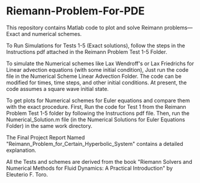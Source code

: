 # Riemann-Problem-For-PDE
This repository contains Matlab code to plot and solve Reimann problems—Exact and numerical schemes.

To Run Simulations for Tests 1-5 (Exact solutions), follow the steps in the Instructions pdf attached in the Reimann Problem Test 1-5 Folder.

To simulate the Numerical schemes like Lax Wendroff's or Lax Friedrichs for Linear advection equations (with some initial condition), Just run the code file in the Numerical Scheme Linear Advection Folder. The code can be modified for times, time steps, and other initial conditions. At present, the code assumes a square wave initial state.

To get plots for Numerical schemes for Euler equations and compare them with the exact procedure. First, Run the code for Test 1 from the Reimann Problem Test 1-5 folder by following the Instructions pdf file. Then, run the Numerical_Solution.m file (in the Numerical Solutions for Euler Equations Folder) in the same work directory. 

The Final Project Report Named "Reimann_Problem_for_Certain_Hyperbolic_System" contains a detailed explanation.

All the Tests and schemes are derived from the book "Riemann Solvers and Numerical Methods for Fluid Dynamics: A Practical Introduction" by Eleuterio F. Toro.



